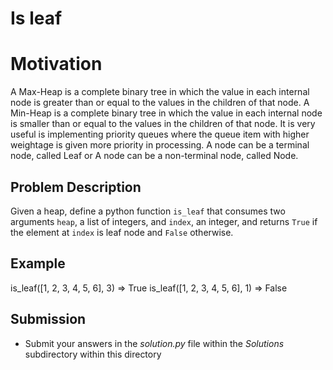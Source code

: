 # Is leaf

# Motivation
A Max-Heap is a complete binary tree in which the value in each internal node is greater than or equal to the values in the children of that node.
A Min-Heap is a complete binary tree in which the value in each internal node is smaller than or equal to the values in the children of that node.
It is very useful is implementing priority queues where the queue item with higher weightage is given more priority in processing.
A node can be a terminal node, called Leaf or
A node can be a non-terminal node, called Node.

## Problem Description 
Given a heap, define a python function `is_leaf` that consumes two arguments `heap`, a list of integers, and `index`, an integer, and returns `True` if the element at `index` is leaf node and `False` otherwise.


## Example
is_leaf([1, 2, 3, 4, 5, 6], 3) => True
is_leaf([1, 2, 3, 4, 5, 6], 1) => False


## Submission
* Submit your answers in the *solution.py* file within the *Solutions* subdirectory within this directory